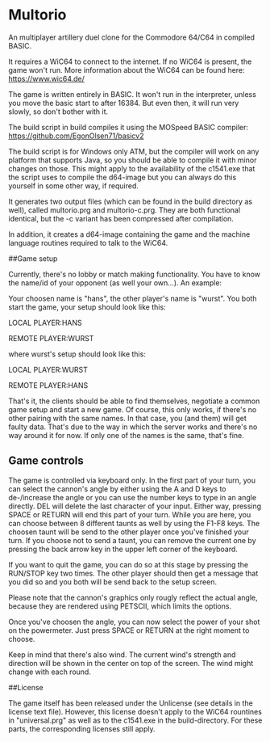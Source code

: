 # Multorio
An multiplayer artillery duel clone for the Commodore 64/C64 in compiled BASIC.

It requires a WiC64 to connect to the internet. If no WiC64 is present, the game won't run. More information about the WiC64 can be found here: https://www.wic64.de/

The game is written entirely in BASIC. It won't run in the interpreter, unless you move the basic start to after 16384. But even then, it will run very slowly, so don't bother with it. 

The build script in build compiles it using the MOSpeed BASIC compiler: https://github.com/EgonOlsen71/basicv2

The build script is for Windows only ATM, but the compiler will work on any platform that supports Java, so you should be able to compile it with minor changes on those. This might apply to the availability of the c1541.exe that the script uses to compile the d64-image but you can always do this yourself in some other way, if required.

It generates two output files (which can be found in the build directory as well), called multorio.prg and multorio-c.prg. They are both functional identical, but the -c variant has been compressed after compilation.

In addition, it creates a d64-image containing the game and the machine language routines required to talk to the WiC64.

##Game setup

Currently, there's no lobby or match making functionality. You have to know the name/id of your opponent (as well your own...). An example:

Your choosen name is "hans", the other player's name is "wurst". You both start the game, your setup should look like this:

LOCAL PLAYER:HANS

REMOTE PLAYER:WURST

where wurst's setup should look like this:

LOCAL PLAYER:WURST

REMOTE PLAYER:HANS

That's it, the clients should be able to find themselves, negotiate a common game setup and start a new game. Of course, this only works, if there's no other pairing with the same names. In that case, you (and them) will get faulty data. That's due to the way in which the server works and there's no way around it for now. If only one of the names is the same, that's fine. 

## Game controls

The game is controlled via keyboard only. In the first part of your turn, you can select the cannon's angle by either using the A and D keys to de-/increase the angle or you can use the number keys to type in an angle directly. DEL will delete the last character of your input.
Either way, pressing SPACE or RETURN will end this part of your turn. While you are here, you can choose between 8 different taunts as well by using the F1-F8 keys. The choosen taunt will be send to the other player once you've finished your turn. If you choose not to send a taunt, you can remove the current one by pressing the back arrow key in the upper left corner of the keyboard.

If you want to quit the game, you can do so at this stage by pressing the RUN/STOP key two times. The other player should then get a message that you did so and you both will be send back to the setup screen.

Please note that the cannon's graphics only rougly reflect the actual angle, because they are rendered using PETSCII, which limits the options.

Once you've choosen the angle, you can now select the power of your shot on the powermeter. Just press SPACE or RETURN at the right moment to choose.

Keep in mind that there's also wind. The current wind's strength and direction will be shown in the center on top of the screen. The wind might change with each round.

##License

The game itself has been released under the Unlicense (see details in the license text file). However, this license doesn't apply to the WiC64 rountines in "universal.prg" as well as to the c1541.exe in the build-directory. For these parts, the corresponding licenses still apply.